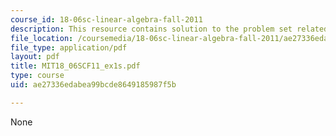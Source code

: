```yaml
---
course_id: 18-06sc-linear-algebra-fall-2011
description: This resource contains solution to the problem set related to exam 1.
file_location: /coursemedia/18-06sc-linear-algebra-fall-2011/ae27336edabea99bcde8649185987f5b_MIT18_06SCF11_ex1s.pdf
file_type: application/pdf
layout: pdf
title: MIT18_06SCF11_ex1s.pdf
type: course
uid: ae27336edabea99bcde8649185987f5b

---
```

None